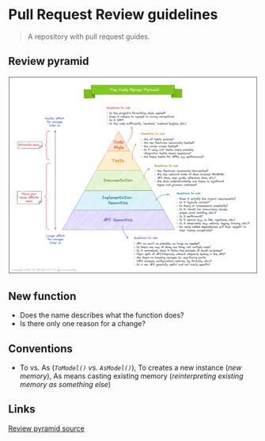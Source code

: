 # Pull Request Review guidelines

> A repository with pull request guides.

## Review pyramid

![Review pyramid](./assets/image.png)


## New function

* Does the name describes what the function does?
* Is there only one reason for a change?

## Conventions

* To vs. As (_`ToModel()` vs. `AsModel()`_), To creates a new instance (_new memory_), As means casting existing memory (_reinterpreting existing memory as something else_)

## Links

[Review pyramid source](https://www.morling.dev/blog/the-code-review-pyramid/)
